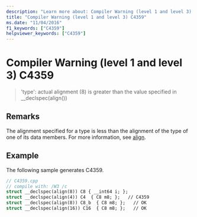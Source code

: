 ```yaml
---
description: "Learn more about: Compiler Warning (level 1 and level 3) C4359"
title: "Compiler Warning (level 1 and level 3) C4359"
ms.date: "11/04/2016"
f1_keywords: ["C4359"]
helpviewer_keywords: ["C4359"]
---
```

# Compiler Warning (level 1 and level 3) C4359

> 'type': actual alignment (8) is greater than the value specified in __declspec(align())

## Remarks

The alignment specified for a type is less than the alignment of the type of one of its data members. For more information, see [align](../../cpp/align-cpp.md).

## Example

The following sample generates C4359.

```cpp
// C4359.cpp
// compile with: /W3 /c
struct __declspec(align(8)) C8 { __int64 i; };
struct __declspec(align(4)) C4  { C8 m8; };   // C4359
struct __declspec(align(8)) C8_b  { C8 m8; };   // OK
struct __declspec(align(16)) C16  { C8 m8; };   // OK
```
